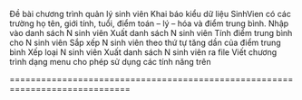Đề bài chương trình quản lý sinh viên
Khai báo kiểu dữ liệu SinhVien có các trường họ tên, giới tính, tuổi, điểm toán – lý – hóa và điểm trung bình.
Nhập vào danh sách N sinh viên
Xuất danh sách N sinh viên
Tính điểm trung bình cho N sinh viên
Sắp xếp N sinh viên theo thứ tự tăng dần của điểm trung bình
Xếp loại N sinh viên
Xuất danh sách N sinh viên ra file
Viết chương trình dạng menu cho phép sử dụng các tính năng trên

=============================================================================